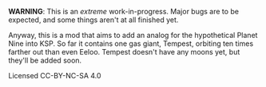 **WARNING**: This is an _extreme_ work-in-progress. Major bugs are to be expected, and some things aren't at all finished yet.

Anyway, this is a mod that aims to add an analog for the hypothetical Planet Nine into KSP. So far it contains one gas giant, Tempest, orbiting ten times farther out than even Eeloo. Tempest doesn't have any moons yet, but they'll be added soon.

Licensed CC-BY-NC-SA 4.0
